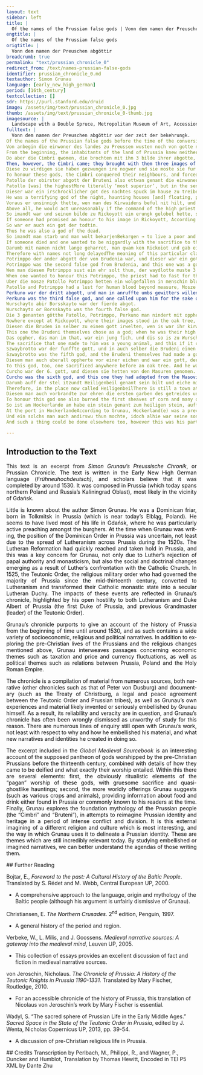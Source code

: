 ```yaml
---
layout: text
sidebar: left
title: |
  Of the names of the Prussian false gods | Vonn dem namen der Preuschen abgöttir
engtitle: |
  Of the names of the Prussian false gods
origtitle: |
  Vonn dem namen der Preuschen abgöttir
breadcrumb: true
permalink: "text/prussian_chronicle_0"
redirect_from: /text/names-prussian-false-gods
identifier: prussian_chronicle_0.md
textauthor: Simon Grunau
language: [early_new_high_german]
period: [16th_century]
textcollection: []
sdr: https://purl.stanford.edu/druid 
image: /assets/img/text/prussian_chronicle_0.jpg
thumb: /assets/img/text/prussian_chronicle_0-thumb.jpg
imagesource: |
  Landscape with a Double Spruce, Metropolitan Museum of Art, Accession No. 1993.1097
fulltext: |
  Vonn dem namen der Preuschen abgöttir vor der zeit der bekehrungk.
Of the names of the Prussian false gods before the time of the conversion.
Von anbegin die einwoner des landes zu Preussen wusten noch von gotte noch von gotthin zu sagin, sundir die sonne sie geerht haben.
From the beginning, the inhabitants of the land of Prussia knew neither of god nor gods to speak of, rather they honouredIn the sense of worshipped, or venerated. the sun.
Do aber die Cimbri qwomen, die brochten mit ihn 3 bilde ihrer abgotte, den einen Patollo sie nanten, das ander Potrimpo, das dritte Perkuno.
Then, however, the Cimbri came; they brought with them three images of their false gods: one they called Patollo, the second Potrimpo, the third Perkuno.
Diese zu wirdigen sie haben gezwungen ire nogwer und sie moste sie fur almechtige gotthe halten.
To honour these gods, the Cimbri conquered their neighbours, and forced them to consider their gods as all-powerfulA more literal translation might be ‘to honour these gods, they conquered their neighbours and they [then] had to consider them as almighty gods.’ However, the multiple indefinite pronouns are less clear in English..
Patollo der obirster abgott der Bruteni also ettwan genant die einwoner Brudenie itzundt Preussen genant.
Patollo [was] the highestMore literally ‘most superior’, but in the sense of most senior or highest. false god of the Bruteni, as the inhabitants of Brudenie, now called Prussia, were formerly known.
Dieser war ein irschrocklicher got des nachtes spuck im hause zu treiben sunderlich in den hofen der edlinge.
He was a terrifying god of the night, haunting houses [and] floating, particularly in the courtyards of nobles.
Voraus er unsinnigk thette, wen man des Kirwaidens beful nit hilt, und qwam viel mol, wie ehr ettlich erschreckt des nachts, domit sie den todt dovon hetten.
Above all, he would act unreasonably if the command of the high priest was not followed, and came many times;  he so frightened some during the night, that they died from it.
So imandt war und seinem bilde zu Rickoyott ein erungk gelobet hette, so er is nicht balde hilt, er mit seim schuldiger dy passio spilte, und sein opphir war alles theuer dingk.
If someone had promised an honour to his image in Rickoyott, According to the author Simon Grunau, Rickoiot (or Rickoyot, the spelling varies) was the most important site of worship for the ancient Prussians, comprised principally of a huge oak tree and the images of the Prussian gods. The site was a pseudo-monastery where priests, priestesses and the high priest both resided, worshipped and served the gods. However, there is little evidence for the existence of an exact site of Rickoiot, and in creating his Rickoiot, Grunau almost certainly combined elements of Peter von Dusburg’s ‘Romovia’ and descriptions of other religious sites such as Adam of Bremen’s description of a sacred tree at Uppsala.and he did not fulfil the promise soon, then [Patollo] played out the Passion with the offender, and his sacrifice was all expensive things.
So war er auch ein got der todtin.
Thus he was also a god of the dead.
So imandt man starb und man wolt bekarjenBekargen → to live a poor and meagre life. die oppherungk der götthin und erungen den waydtlotten, so qwam er ins gehoffte des vorstorbenen und spuchte die nacht, und sie wenig ader nix thettin, er qwam widder, sie musten me thun und gebin, quam er zum dritten mole, so muste man menschin blut opphirn.
If someone died and one wanted to be niggardly with the sacrifice to the gods and the tributes for the priests, then he [Patollo] came into the farmstead of the deceased and haunted in the night. And if they did little or nothing, he came again, [and] they had to do and give more. If he came for a third time, then human blood must be sacrificed.
Darumb mit namen nicht lange geharret, man qwam ken Rickoiot und gab eim waidlotten ein gobe, und dieser im schnet eine wunden in den arm, domit das blut herausliff, noch welchem man horte ein brummen in der eichen, und dis war ein zechen, und es solt vorricht sein, und qwam dornoch nimmer wider und spuchte.
Therefore with names not long delayedThe meaning of this particular clause is not clear; one interpretation is that once identified or named, one would not delay in coming to Rickoiot to give the appropriate veneration., one came to Rickoiot and gave a gift to a priest; this priest cut his armLiterally ‘cut a wound on his arm’., so that blood flowed out, after which one heard a humming in the oak tree. This was a sign, that the matter was satisfied, The issue of not having performed adequate worship should be settled, in the sense of ‘usually this would be enough to resolve matters’.and thereafter [Patollo] came and haunted no more.
Potrimppo der ander abgott der von Brudenia war, und dieser war ein gott des gluckis in streitten und sust in anderen sachin.
Potrimppo was the second false god from Brudenia, and this one was a god of good fortune in conflicts and in other things.
Wen man diesem Potrimppo sust ein ehr solt thun, der waydlotte muste 3 tage fasten und auff der blosen erden schlaffen, und weiroch zum irsten must man in dem feuer burnen, das mit waxe irnehrt werde, und dieser teuffel auch wolt, man solt ein kindtlein tödten zu ehre, und man is auch thette.
When one wanted to honour this Potrimppo, the priest had to fast for three days and sleep on the bare earth; above all, incense had to be burned in the fire, which had been fed with wax. And this devil also wanted a small child to be killed to honour him, and this was also done.
Uber die mosze Patollo Potrimppo hetten ein wolgefallen in menschin blute, so man is im vorgos zur ehre vor der eichen.
Patollo and Potrimppo had a lust for human blood beyond measure, Mosze → Mose or Mosse → Massethus one shed it in hisThe switch to the singular here may simply be to keep the focus on Patollo; whilst both Patollo and Potrimppo have the lust for human blood, Grunau has already discussed the worship of Potrimppo and thus this particular reference is reserved for Patollo. honour before the oak tree. 
Perkuno war der dritt abgott, und man in anruffte umbs gewitters willen, domit sie regen hetten und schon wetter zu seiner zeit und in der donner und blix kein schaden thett, und so is qwam, und ein gewitter war im gantze lande und wo dy woren, die diesen gott anbeten, sie knitten sich nieder und schrien: dewus Perkuno abselo mus, wen sie dis vor ein festes hilten, zu der zeit des gewitters ire gotthe mit dem kirwaiden und mit anderen waidlotten redte, und sie gobin is auch ausz vor ein worheit, und sie mit in geret hetten und dem folcke stetis wu was neues einsatzten zu halten.
Perkuno was the third false god, and one called upon him for the sake of the weather, so that they would have rain and nice weather at the right time and thunder and lightening would do no damage. And thus it happened, that a storm was in the whole country and there where those who prayed to this god were, they knelt down and cried: dewus Perkuno abselo mus;This phrase seems to be borrowed from an early Latvian language, loosely translating to ‘God Perkuno, have mercy on us’. See Putelis, A., ‘Historical Sources for the Study of Latvian Mythology’, in Lyle, E. eds, Cosmos: the Journal of the Traditional Cosmology Society, Vol. 19, 1, 2003, p. 78. if they performed this before a feast day, at the time of the storm their god spoke with the high priest and with other priests. And they passed it off as a truth, that they had spoken with him, and [said] constantly to the people what new commitments they should maintain.
Wurschayto abir Borsskayto war der fierde abgot.
Wurschayto or Borsskayto was the fourth false god.
Die 3 genanten götthe Patollo, Potrimppo, Perkuno man nindert mit oppherungk mochte ehren den zu Rickoyott, do ir bilde stundt in der eichen, diesem Borskaiten abir sie mochtenn im opphernn in allen dorffernn, wo ag ein eiche stunt.
Nowhere except at Rickoyott, where their images stood in the oak tree, could one honour the three aforementioned gods Patollo, Potrimppo and Perkuno. However, they could sacrifice to this Borskaiten in all villages where an oak tree also stood.
Diesen die Bruden in selber zu einem gott irwelten, wen is war ihr kirwait gewesen Bruteno und er sich mit Witouito irem konige und seinen brudern selbir geopphirt umb gnade willen der gantzen gemein.
This one the Brudeni themselves chose as a god; when he was their high priest Bruteno, he and Witouito their king (his own brother) sacrificed themselves for the sake of mercy for the whole community.
Das oppher, das man im that, war ein jung fich, und dis so is zu Wurschayto aber Borszkayto qweme und is solt bitten den gott, und er den dienern sein wulte vil fich geben und is gesundt behalten.
The sacrifice that one made to him was a young animal, and this if it came to Wurschayto or Borszkayto and it should be a request to the god, and to those who wanted to be his servants he would give many animals and keep them healthy.
Szwaybrotto war der funffte gott, und in auch selber die Brudeni einen gott gemacht haben um der liebe willen, wen so er ihr koning war und Witowuto genant mit seinem bruder Bruteno dem kirwaiten; sie sich lebendigk vorbrandten vor der eichen, wie den obene ist gesagtt worden, mit welchem tode die Bruteni meinten, die zwene bruder hetten gottheit irlangt und sessen bey in.
Szwaybrotto was the fifth god, and the Brudeni themselves had made a god of him too for the sake of love.Presumably the implication here is out of their love for him, and desire that he should remain with them in some form. When he was their king and called Witowuto, they burned him alive before the oak tree, along with his brother Bruteno, the high priest, as stated above. The Bruteni believed that through this death the two brothers had attained divinity and remained with them.
Diesem man auch uberall oppherte vor einer eichen und war ein gott, der in bescherte vil hunner, gense, entvogil und man im muste opphiren ein jungk sogefarckill.
To this god, too, one sacrificed anywhere before an oak tree. And he was a god who gave them many chickens, geese and ducks, and one had to sacrifice a young piglet to him.
Curcho war der 6. gott, und diesen sie hetten von den Masuren genomen.
Curcho was the sixth god, and this one they had adopted from the Masovians.The Duchy of Masovia lay to the south of Prussia, and from the middle of the fourteenth century was formally a fief of the Polish crown. Aleks Pluskowski discusses some of the archaeological evidence for a cult of Curcho and his or her worship in his book Holy War and Colonisation: The Archaeology of the Prussian Crusade, (London, 2012), pp 70-4.
Darumb auff der stel itzundt Heiligenbeil genant sein bilt und eiche mit dem feuer war, und do man brandte gedrossen korne, wezen adir meel, honigk, milch und dergleichen.
Therefore, in the place now called HeiligenbeilThere is still a town at this location, called Mamonovo, in the Kaliningrad Oblast. The name Heiligenbeil means ‘Holy Axe’ and William Urban attributes this name to a legend claiming that a group of missionaries used an axe to cut down a nearby tree which had been worshipped by the Prussians (See Urban, W., The Samogitian Crusade, (Chicago, 2006), pp 158-9. Wigand von Marburg (A chronicler of the Teutonic Order) narrates that there was an Augustinian Monastery founded there around 1370 (Chronica nova Prutenica). stood his image and oak tree with the fire, and there one burned threshed grain, wheat or flour, honey, milk and the like.
Diesem man auch vorbrandte zur ehren die ersten garben des getreides und solchir manirung vil.
To honour this god one also burned the first sheaves of corn and many of such manner of things.
So ist am Hockerlande am habe ein stein genant zum heiligen stein, auff diesem ein iglicher fischer im den irsten fisch zur ehren vorbrandte, dan er im gerne irgreiff.
At the port in HockerlandeAccording to Grunau, Hockerland(e) was a previous name of Pogesania, a region of Prussia. In his narrative Hockerland was named after its ruler ‘Hoggo’, and its enduring name of Pogesania was derived from his daughter. there is a stone known as the holy stone, upon which a common fisherman burned the first fish in his honour, which he [Curcho] gladly took from him.
Und ein solchs man auch andirswu thun mochte, idoch alhie war seine sonderliche stelle zu dem lobe.
And such a thing could be done elsewhere too, however this was his particular place of worship.

--- 
```

## Introduction to the Text 
<p style="text-align:justify">This text is an excerpt from <i><span style="color:black">Simon Grunau’s Preussische Chronik</span></i><span style="color:black">, or Prussian Chronicle. The text is written in the Early New High German language (<i>Frühneuhochdeutsch)</i>, and scholars believe that it was completed by around 1530. It was composed in Prussia (which today spans northern Poland and Russia’s Kaliningrad Oblast), most likely in the vicinity of Gdańsk.</span></p> <p style="text-align:justify"><span lang="EN-GB" style="color:black" xml:lang="EN-GB" xml:lang="EN-GB">Little is known about the author Simon Grunau. He was a Dominican friar, born in Tolkmitsk in Prussia (which is near today’s Elbląg, Poland). He seems to have lived most of his life in Gdańsk, where he was particularly active preaching amongst the burghers. At the time when Grunau was writing, the position of the Dominican Order in Prussia was uncertain, not least due to the spread of Lutheranism across Prussia during the 1520s. The Lutheran Reformation had quickly reached and taken hold in Prussia, and this was a key concern for Grunau, not only due to Luther’s rejection of papal authority and monasticism, but also the social and doctrinal changes emerging as a result of Luther’s confrontation with the Catholic Church. In 1525, the Teutonic Order, the religious military order who had governed the majority of Prussia since the mid-thirteenth century, converted to Lutheranism and transformed their Catholic monastic state into a secular Lutheran Duchy. The impacts of these events are reflected in Grunau’s chronicle, highlighted by his open hostility to both Lutheranism and Duke Albert of Prussia (the first Duke of Prussia, and previous Grandmaster (leader) of the Teutonic Order). </span></p> <p style="text-align:justify"><span lang="EN-GB" style="color:black" xml:lang="EN-GB" xml:lang="EN-GB">Grunau’s chronicle purports to give an account of the history of Prussia from the beginning of time until around 1530, and as such contains a wide variety of socioeconomic, religious and political narratives. In addition to exploring the pre-Christian lives of the Prussians and the religious changes mentioned above, Grunau interweaves passages concerning economic themes such as taxation and price and currency fluctuations, as well as political themes such as relations between Prussia, Poland and the Holy Roman Empire.</span></p> <p style="text-align:justify"><span lang="EN-GB" style="color:black" xml:lang="EN-GB" xml:lang="EN-GB">The chronicle is a compilation of material from numerous sources, both narrative (other chronicles such as that of Peter von Dusburg) and documentary (such as the Treaty of Christburg,</span> a legal and peace agreement between the Teutonic Order and Prussian tribes<span style="color:black">), as well as Grunau’s own experiences and material likely invented or seriously embellished by Grunau himself. As a result, its reliability and veracity are in question, and Grunau’s chronicle has often been wrongly dismissed as unworthy of study for this reason. There are numerous lines of enquiry still open with Grunau’s work, not least with respect to why and how he embellished his material, and what new narratives and identities he created in doing so.</span></p> <p style="text-align:justify">The excerpt included in the <i>Global Medieval Sourcebook </i><span style="color:black">is an interesting account of the supposed pantheon of gods worshipped by the pre-Christian Prussians before the thirteenth century, combined with details of how they came to be deified and what exactly their worship entailed. Within this there are several elements: first, the obviously ritualistic elements of the </span>“<span style="color:black">pagan</span>”<span style="color:black"> worship of these gods, with gruesome sacrifice and quasi-ghostlike hauntings; second, the more worldly offerings Grunau suggests (such as various crops and animals), providing information about food and drink either found in Prussia or commonly known to his readers at the time. Finally, Grunau explores the foundation mythology of the Prussian people (the </span>“<span style="color:black">Cimbri</span>”<span style="color:black"> and </span>“<span style="color:black">Bruteni</span>”<span style="color:black">), in attempts to reimagine Prussian identity and heritage in a period of intense conflict and division. It is this external imagining of a different religion and culture which is most interesting, and the way in which Grunau uses it to delineate a Prussian identity. These are themes which are still incredibly relevant today. By studying embellished or imagined narratives, we can better understand the agendas of those writing them. </span></p>
## Further Reading 
<p>Bojtar, E., <em>Foreword to the past: A Cultural History of the Baltic People</em>. Translated by S. Rédet and M. Webb, Central European UP, 2000.</p> <ul> <li>A comprehensive approach to the language, origin and mythology of the Baltic people (although his argument is unfairly dismissive of Grunau).</li> </ul> <p>Christiansen, E<span lang="EN-GB" style="color:black" xml:lang="EN-GB" xml:lang="EN-GB">. <i>The Northern Crusades.</i> 2<sup>nd</sup> edition, Penguin, 1997. </span></p> <ul> <li>A general history of the period and region.</li> </ul> <p>Verbeke, W., L. Milis, and J. Goossens. <em>Medieval narrative sources: A gateway into the medieval mind</em>, Leuven UP, 2005.</p> <ul> <li>This collection of essays provides an excellent discussion of fact and fiction in medieval narrative sources.</li> </ul> <p>von Jeroschin, Nicholaus. <em>The Chronicle of Prussia: A History of the Teutonic Knights in Prussia 1190-1331.</em> Translated by Mary Fischer, Routledge, 2010.</p> <ul> <li>For an accessible chronicle of the history of Prussia, this translation of Nicolaus von Jeroschin’s work by Mary Fischer is essential.</li> </ul> <p>Wadyl, S. “The sacred sphere of Prussian Life in the Early Middle Ages.” <em>Sacred Space in the State of the Teutonic Order in Prussia</em>, edited by J. Wenta, Nicholas Copernicus UP, 2013, pp. 39-54.</p> <ul> <li>A discussion of pre-Christian religious life in Prussia.</li> </ul>
## Credits
Transcription by Perlbach, M., Philippi, R., and Wagner, P., Duncker and Humblot, Translation by Thomas Hewitt, Encoded in TEI P5 XML by Dante Zhu
